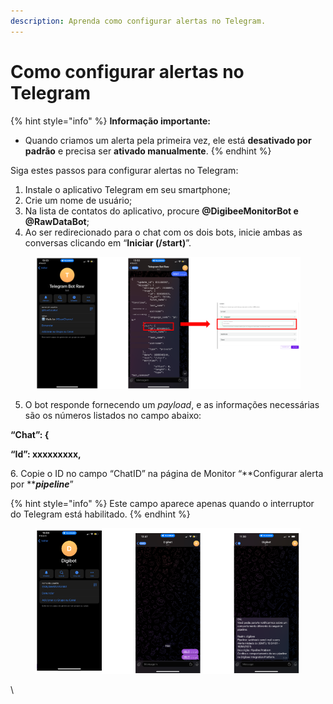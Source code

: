 ```yaml
---
description: Aprenda como configurar alertas no Telegram.
---
```


# Como configurar alertas no Telegram

{% hint style="info" %}
&#x20;**Informação importante:**

* Quando criamos um alerta pela primeira vez, ele está **desativado por padrão** e precisa ser **ativado manualmente**.
{% endhint %}

Siga estes passos para configurar alertas no Telegram:

1. Instale o aplicativo Telegram em seu smartphone;
2. Crie um nome de usuário;
3. Na lista de contatos do aplicativo, procure **@DigibeeMonitorBot e @RawDataBot**;
4. Ao ser redirecionado para o chat com os dois bots, inicie ambas as conversas clicando em “**Iniciar (/start)**”.

<figure><img src="../../.gitbook/assets/7.How to configure alerts on Telegram_PT.png" alt=""><figcaption></figcaption></figure>

5. O bot responde fornecendo um _payload_, e as informações necessárias são os números listados no campo abaixo:

**“Chat”: {**

**“Id”: xxxxxxxxx,**

6\. Copie o ID no campo “ChatID” na página de Monitor “**Configurar alerta por **_**pipeline**_”

{% hint style="info" %}
Este campo aparece apenas quando o interruptor do Telegram está habilitado.
{% endhint %}



<figure><img src="../../.gitbook/assets/image (3).png" alt=""><figcaption></figcaption></figure>

\
